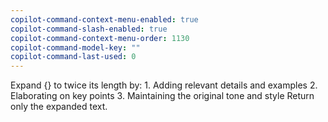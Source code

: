 ```yaml
---
copilot-command-context-menu-enabled: true
copilot-command-slash-enabled: true
copilot-command-context-menu-order: 1130
copilot-command-model-key: ""
copilot-command-last-used: 0
---
```

Expand {} to twice its length by:
    1. Adding relevant details and examples
    2. Elaborating on key points
    3. Maintaining the original tone and style
    Return only the expanded text.